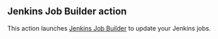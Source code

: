 ## Jenkins Job Builder action

This action launches [Jenkins Job Builder](https://jenkins-job-builder.readthedocs.io/en/latest/) to update your Jenkins jobs.

